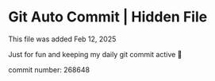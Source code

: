 # Git Auto Commit | Hidden File

This file was added Feb 12, 2025

Just for fun and keeping my daily git commit active 🤪

commit number: 268648
